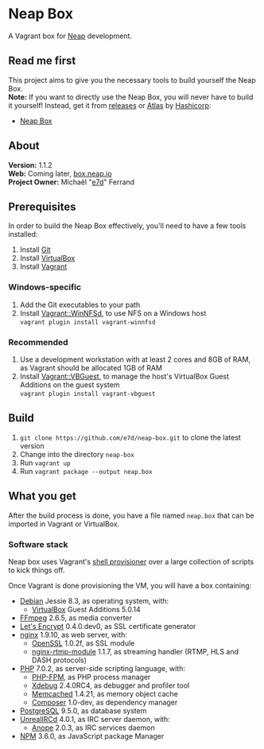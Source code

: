 # Neap Box

A Vagrant box for [Neap](https://github.com/e7d/neap) development.

## Read me first

This project aims to give you the necessary tools to build yourself the Neap Box.  
**Note:** If you want to directly use the Neap Box, you will never have to build it yourself! Instead, get it from [releases](./releases) or [Atlas](https://atlas.hashicorp.com/) by [Hashicorp](https://hashicorp.com/):
* [Neap Box](https://atlas.hashicorp.com/e7d/boxes/neap-box)

## About

**Version:** 1.1.2  
**Web:** Coming later, [box.neap.io](http://box.neap.io)  
**Project Owner:** Michaël "[e7d](https://github.com/e7d)" Ferrand

## Prerequisites

In order to build the Neap Box effectively, you'll need to have a few tools installed:

1. Install [Git](https://git-scm.com)
1. Install [VirtualBox](http://virtualbox.org)
1. Install [Vagrant](http://vagrantup.com)

### Windows-specific ###

1. Add the Git executables to your path
1. Install [Vagrant::WinNFSd](https://github.com/winnfsd/vagrant-winnfsd), to use NFS on a Windows host  
`vagrant plugin install vagrant-winnfsd`

### Recommended

1. Use a development workstation with at least 2 cores and 8GB of RAM, as Vagrant should be allocated 1GB of RAM
1. Install [Vagrant::VBGuest](https://github.com/dotless-de/vagrant-vbguest), to manage the host's VirtualBox Guest Additions on the guest system  
`vagrant plugin install vagrant-vbguest`

## Build ##

1. `git clone https://github.com/e7d/neap-box.git` to clone the latest version
1. Change into the directory `neap-box`
1. Run `vagrant up`
1. Run `vagrant package --output neap.box`

## What you get ##

After the build process is done, you have a file named `neap.box` that can be imported in Vagrant or VirtualBox.

### Software stack ###

Neap box uses Vagrant's [shell provisioner](https://docs.vagrantup.com/v2/provisioning/shell.html) over a large collection of scripts to kick things off.

Once Vagrant is done provisioning the VM, you will have a box containing:

* [Debian](https://www.debian.org/) Jessie 8.3, as operating system, with:
    * [VirtualBox](https://www.virtualbox.org/) Guest Additions 5.0.14
* [FFmpeg](https://www.ffmpeg.org/) 2.6.5, as media converter
* [Let's Encrypt](https://letsencrypt.org/) 0.4.0.dev0, as SSL certificate generator
* [nginx](http://nginx.org/) 1.9.10, as web server, with:
    * [OpenSSL](https://www.openssl.org/) 1.0.2f, as SSL module
    * [nginx-rtmp-module](https://github.com/sergey-dryabzhinsky/nginx-rtmp-module) 1.1.7, as streaming handler (RTMP, HLS and DASH protocols)
* [PHP](http://php.net/) 7.0.2, as server-side scripting language, with:
    * [PHP-FPM](http://php-fpm.org/), as PHP process manager
    * [Xdebug](http://xdebug.org/) 2.4.0RC4, as debugger and profiler tool
    * [Memcached](http://memcached.org/) 1.4.21, as memory object cache
    * [Composer](https://getcomposer.org/) 1.0-dev, as dependency manager
* [PostgreSQL](http://www.postgresql.org/) 9.5.0, as database system
* [UnrealIRCd](https://www.unrealircd.org/) 4.0.1, as IRC server daemon, with:
    * [Anope](https://www.anope.org/) 2.0.3, as IRC services daemon
* [NPM](https://www.npmjs.com/) 3.6.0, as JavaScript package Manager
